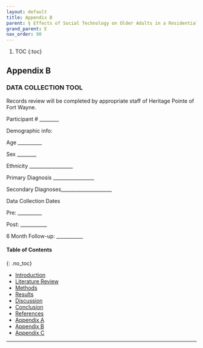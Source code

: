 ```yaml
---
layout: default
title: Appendix B  
parent: § Effects of Social Technology on Older Adults in a Residential Living Facility 
grand_parent: E
nav_order: 90 
---
```

<style>
.dont-break-out {
  /* These are technically the same, but use both */
  overflow-wrap: break-word;
  word-wrap: break-word;

     -ms-word-break: break-all;
  /* This is the dangerous one in WebKit, as it breaks things wherever */
  word-break: break-all;
  /* Instead use this non-standard one: */
  word-break: break-word;
}

.youtube-container {
    position: relative;
    width: 100%;
    height: 0;
    padding-bottom: 56.25%;
}
.youtube-video {
    position: absolute;
    top: 0;
    left: 0;
    width: 100%;
    height: 100%;
}

</style>

<div class="dont-break-out" markdown="1">

1. TOC
{:toc}


## Appendix B

### DATA COLLECTION TOOL

Records review will be completed by appropriate staff of Heritage Pointe of Fort Wayne.

Participant # ________

Demographic info:

Age __________ 

Sex ________ 

Ethnicity __________________

Primary Diagnosis _________________ 

Secondary Diagnoses_____________________

Data Collection Dates

Pre: __________ 

Post: ___________ 

6 Month Follow-up: ___________



#### Table of Contents
{: .no_toc}

<ul><li> <a href="/docs/E/Effects-of-Social-Technology-on-Older-Adults-in-a-Residential-Living-Facility-1/">Introduction</a></li><li> <a href="/docs/E/Effects-of-Social-Technology-on-Older-Adults-in-a-Residential-Living-Facility-2/">Literature Review</a></li><li> <a href="/docs/E/Effects-of-Social-Technology-on-Older-Adults-in-a-Residential-Living-Facility-3/">Methods</a></li><li> <a href="/docs/E/Effects-of-Social-Technology-on-Older-Adults-in-a-Residential-Living-Facility-4/">Results</a></li><li> <a href="/docs/E/Effects-of-Social-Technology-on-Older-Adults-in-a-Residential-Living-Facility-5/">Discussion</a></li><li> <a href="/docs/E/Effects-of-Social-Technology-on-Older-Adults-in-a-Residential-Living-Facility-6/">Conclusion</a></li><li> <a href="/docs/E/Effects-of-Social-Technology-on-Older-Adults-in-a-Residential-Living-Facility-7/">References</a></li><li> <a href="/docs/E/Effects-of-Social-Technology-on-Older-Adults-in-a-Residential-Living-Facility-8/">Appendix A</a></li><li> <a href="/docs/E/Effects-of-Social-Technology-on-Older-Adults-in-a-Residential-Living-Facility-9/">Appendix B</a></li><li> <a href="/docs/E/Effects-of-Social-Technology-on-Older-Adults-in-a-Residential-Living-Facility-10/">Appendix C</a></li></ul>

***

</div>
